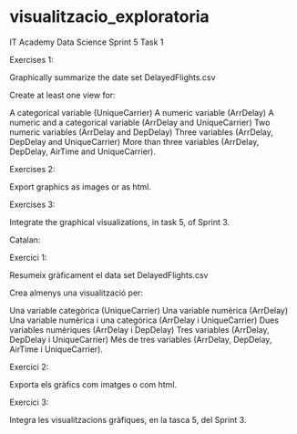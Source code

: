 # visualitzacio_exploratoria
IT Academy Data Science Sprint 5 Task 1

Exercises 1:

Graphically summarize the date set DelayedFlights.csv

Create at least one view for:

A categorical variable (UniqueCarrier)
A numeric variable (ArrDelay)
A numeric and a categorical variable (ArrDelay and UniqueCarrier)
Two numeric variables (ArrDelay and DepDelay)
Three variables (ArrDelay, DepDelay and UniqueCarrier)
More than three variables (ArrDelay, DepDelay, AirTime and UniqueCarrier).

Exercises 2:

Export graphics as images or as html.

Exercises 3:

Integrate the graphical visualizations, in task 5, of Sprint 3.


Catalan:

Exercici 1:

Resumeix gràficament el data set DelayedFlights.csv

Crea almenys una visualització per:

Una variable categòrica (UniqueCarrier)
Una variable numèrica (ArrDelay)
Una variable numèrica i una categòrica (ArrDelay i UniqueCarrier)
Dues variables numèriques (ArrDelay i DepDelay)
Tres variables (ArrDelay, DepDelay i UniqueCarrier)
Més de tres variables (ArrDelay, DepDelay, AirTime i UniqueCarrier).

Exercici 2:

Exporta els gràfics com imatges o com html.

Exercici 3:

Integra les visualitzacions gràfiques, en la tasca 5, del Sprint 3.
